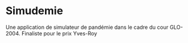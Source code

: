 # Simudemie
Une application de simulateur de pandémie dans le cadre du cour GLO-2004. Finaliste pour le prix Yves-Roy

